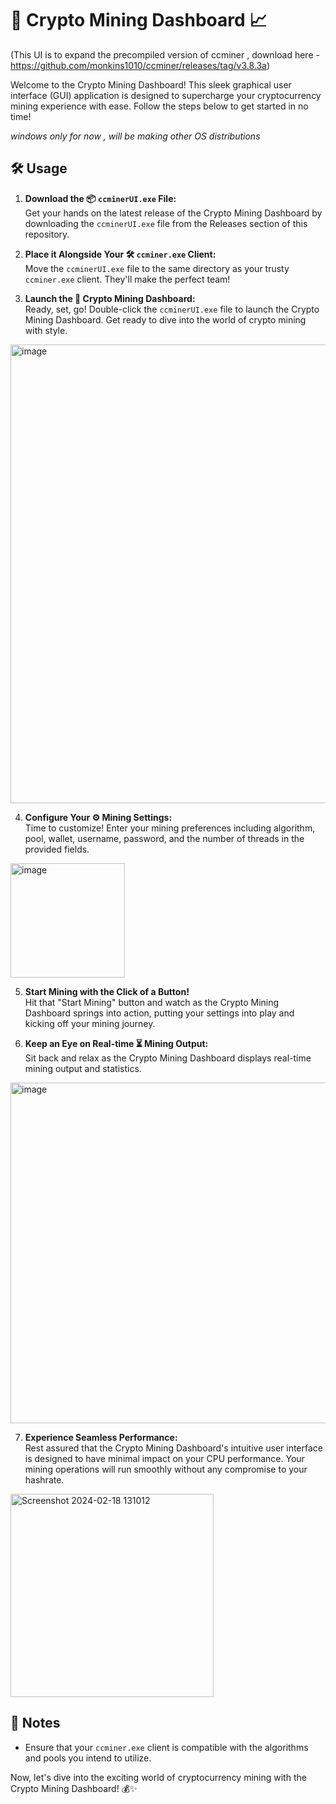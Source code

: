 # 🚀 Crypto Mining Dashboard 📈

(This UI is to expand the precompiled version of ccminer , download here - https://github.com/monkins1010/ccminer/releases/tag/v3.8.3a)

Welcome to the Crypto Mining Dashboard! This sleek graphical user interface (GUI) application is designed to supercharge your cryptocurrency mining experience with ease. Follow the steps below to get started in no time!

*windows only for now , will be making other OS distributions* 

## 🛠️ Usage

1. **Download the 📦 `ccminerUI.exe` File:**  
   Get your hands on the latest release of the Crypto Mining Dashboard by downloading the `ccminerUI.exe` file from the Releases section of this repository.

2. **Place it Alongside Your 🛠️ `ccminer.exe` Client:**  
   Move the `ccminerUI.exe` file to the same directory as your trusty `ccminer.exe` client. They'll make the perfect team!

3. **Launch the 🚀 Crypto Mining Dashboard:**  
   Ready, set, go! Double-click the `ccminerUI.exe` file to launch the Crypto Mining Dashboard. Get ready to dive into the world of crypto mining with style.


<img width="734" alt="image" src="https://github.com/1800dinky/ccminer-UI-verus-/assets/111404298/0cb15c07-0973-41a7-9f2a-afc4441256e5">


4. **Configure Your ⚙️ Mining Settings:**  
   Time to customize! Enter your mining preferences including algorithm, pool, wallet, username, password, and the number of threads in the provided fields.

<img width="183" alt="image" src="https://github.com/1800dinky/ccminer-UI-verus-/assets/111404298/4669de42-cf24-4864-a544-804151ad69a0">


5. **Start Mining with the Click of a Button!**  
   Hit that "Start Mining" button and watch as the Crypto Mining Dashboard springs into action, putting your settings into play and kicking off your mining journey.

6. **Keep an Eye on Real-time ⏳ Mining Output:**  
   Sit back and relax as the Crypto Mining Dashboard displays real-time mining output and statistics.

<img width="545" alt="image" src="https://github.com/1800dinky/ccminer-UI-verus-/assets/111404298/5f83ab86-4f4d-4035-b2c0-3482ea9c1758">


7. **Experience Seamless Performance:**  
   Rest assured that the Crypto Mining Dashboard's intuitive user interface is designed to have minimal impact on your CPU performance. Your mining operations will run smoothly without any compromise to your hashrate.

<img width="325" alt="Screenshot 2024-02-18 131012" src="https://github.com/1800dinky/ccminer-UI-verus-/assets/111404298/84b789cd-118d-465c-b927-c586cb1fc21f">


## 📝 Notes

- Ensure that your `ccminer.exe` client is compatible with the algorithms and pools you intend to utilize.

Now, let's dive into the exciting world of cryptocurrency mining with the Crypto Mining Dashboard! 💰✨
